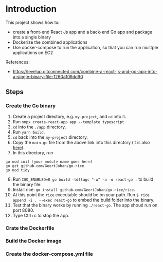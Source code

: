 # Introduction

This project shows how to:
- create a front-end React Js app and a back-end Go app and package into a single binary
- Dockerize the combined applications
- Use docker-compose to run the application, so that you can run mulitple applications on EC2

References:

- https://levelup.gitconnected.com/combine-a-react-js-and-go-app-into-a-single-binary-file-1260a109dd90

## Steps

### Create the Go binary

1. Create a project directory, e.g. `my-project`, and `cd` into it.
2. Run `nnpx create-react-app app --template typescript`
3. `cd` into the `./app` directory.
4. Run `yarn build`.
5. `cd` back into the `my-project` directory.
6. Copy the `main.go` file from the above link into this directory (it is also [here](https://gist.githubusercontent.com/chanioxaris/e0eff65c0d87862801a74fffc17fae99/raw/87ccf5e1bc907d65dd72e7feafb3445c8bfb47f0/golang-react-binary-main.go)). 
7. In this directory, run 
```
go mod init [your module name goes here]
go get github.com/GeertJohan/go.rice
go mod tidy 
```
8. Run `CGO_ENABLED=0 go build -ldflags "-w" -a -o react-go .` to build the binary file.
9. Install rice: `go install github.com/GeertJohan/go.rice/rice`.
10. At this point the `rice` executable should be on your path. Run `$ rice append -i . --exec react-go` to embed the build folder into the binary.
11. Test that the binary works by running `./react-go`. The app shoud run on port 8080. 
12. Type Ctrl+c to stop the app. 

### Crate the Dockerfile

### Build the Docker image

### Create the docker-compose.yml file

